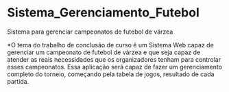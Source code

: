 # Sistema_Gerenciamento_Futebol
Sistema para gerenciar campeonatos de futebol de várzea
 
*O tema do trabalho de conclusão de curso é um Sistema Web capaz de gerenciar um
campeonato de futebol de várzea e que seja capaz de atender as reais necessidades
que os organizadores tenham para controlar esses campeonatos. Essa aplicação será
capaz de fazer um gerenciamento completo do torneio, começando pela tabela de
jogos, resultado de cada partida.
